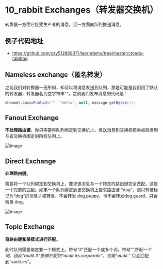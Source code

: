 # 10_rabbit Exchanges（转发器交换机）

转发器一方面它接受生产者的消息，另一方面向队列推送消息。

## 例子代码地址
* https://github.com/csy512889371/learndemo/tree/master/ctoedu-rabitmq


## Nameless exchange（匿名转发）

之前我们对转换器一无所知，却可以将消息发送到队列，那是可能是我们用了默认的转发器，转发器名为空字符串""。之前我们发布消息的代码是：

```java
channel.basicPublish("", "hello", null, message.getBytes());

```

## Fanout Exchange

**不处理路由键**。你只需要将队列绑定到交换机上。发送消息到交换机都会被转发到与该交换机绑定的所有队列上。

![image](https://github.com/csy512889371/learnDoc/blob/master/image/2018/rabbitmq/33.png)

## Direct Exchange

**处理路由键**。

需要将一个队列绑定到交换机上，要求该消息与一个特定的路由键完全匹配。这是一个完整的匹配。如果一个队列绑定到该交换机上要求路由键 “dog”，则只有被标记为“dog”的消息才被转发，不会转发 dog.puppy，也不会转发dog.guard，只会转发 dog。

![image](https://github.com/csy512889371/learnDoc/blob/master/image/2018/rabbitmq/34.png)

## Topic Exchange

**将路由键和某模式进行匹配**。

此时队列需要绑定要一个模式上。符号“#”匹配一个或多个词，符号“*”匹配一个词。因此“audit.#”能够匹配到“audit.irs.corporate”，但是“audit.*” 只会匹配到“audit.irs”。


